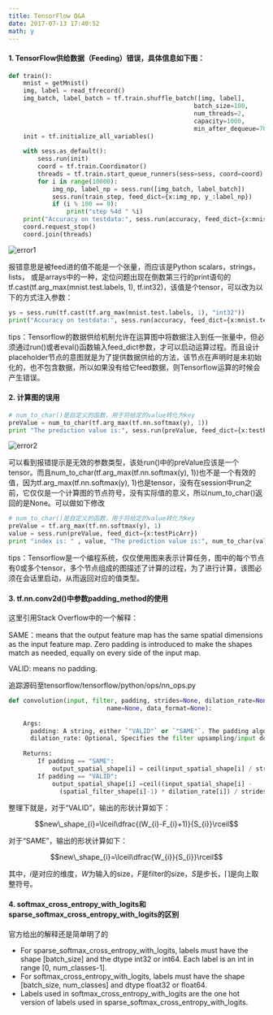 ```yaml
---
title: TensorFlow Q&A
date: 2017-07-13 17:40:52
math: y
---
```


#### 1. TensorFlow供给数据（Feeding）错误，具体信息如下图：

```python
def train():
    mnist = getMnist()
    img, label = read_tfrecord()
    img_batch, label_batch = tf.train.shuffle_batch([img, label],
                                                   batch_size=100,
                                                   num_threads=2,
                                                   capacity=1000,
                                                   min_after_dequeue=700)
    init = tf.initialize_all_variables()
    
    with sess.as_default():
        sess.run(init)
        coord = tf.train.Coordinator()
        threads = tf.train.start_queue_runners(sess=sess, coord=coord)
        for i in range(10000):
            img_np, label_np = sess.run([img_batch, label_batch])
            sess.run(train_step, feed_dict={x:img_np, y_:label_np})
            if (i % 100 == 0):
                print("step %4d " %i)
    print("Accuracy on testdata:", sess.run(accuracy, feed_dict={x:mnist.test.images, y_:tf.cast(tf.arg_max(mnist.test.labels, 1), tf.int32)}))
    coord.request_stop()
    coord.join(threads)
```

![error1](http://i1.buimg.com/595056/c30e0a6fa1f568ef.png)

报错意思是被feed进的值不能是一个张量，而应该是Python scalars，strings， lists， 或是arrays中的一种，定位问题出现在倒数第三行的print语句的tf.cast(tf.arg_max(mnist.test.labels, 1), tf.int32)，该值是个tensor，可以改为以下的方式注入参数：

```python
ys = sess.run(tf.cast(tf.arg_max(mnist.test.labels, 1), "int32"))       
print("Accuracy on testdata:", sess.run(accuracy, feed_dict={x:mnist.test.images, y_:ys}))
```
tips：Tensorflow的数据供给机制允许在运算图中将数据注入到任一张量中，但必须通过run()或者eval()函数输入feed_dict参数，才可以启动运算过程。而且设计placeholder节点的意图就是为了提供数据供给的方法，该节点在声明时是未初始化的，也不包含数据，所以如果没有给它feed数据，则Tensorflow运算的时候会产生错误。

#### 2. 计算图的误用

```python
# num_to_char()是自定义的函数，用于将给定的value转化为key
preValue = num_to_char(tf.arg_max(tf.nn.softmax(y), 1))
print "The prediction value is:", sess.run(preValue, feed_dict={x:testPicArr})
```
![error2](http://i1.buimg.com/595056/1240aaaefea64000.png)

可以看到报错提示是无效的参数类型，该处run()中的preValue应该是一个tensor。而且num_to_char(tf.arg_max(tf.nn.softmax(y), 1))也不是一个有效的值，因为tf.arg_max(tf.nn.softmax(y), 1)也是tensor，没有在session中run之前，它仅仅是一个计算图的节点符号，没有实际值的意义，所以num_to_char()返回的是None。可以做如下修改

```python
# num_to_char()是自定义的函数，用于将给定的value转化为key
preValue = tf.arg_max(tf.nn.softmax(y), 1)
value = sess.run(preValue, feed_dict={x:testPicArr})
print "index is: " , value, "The prediction value is:", num_to_char(value)
```
tips：Tensorflow是一个编程系统，仅仅使用图来表示计算任务，图中的每个节点有0或多个tensor，多个节点组成的图描述了计算的过程，为了进行计算，该图必须在会话里启动，从而返回对应的值类型。

#### 3. tf.nn.conv2d()中参数padding_method的使用

这里引用Stack Overflow中的一个解释：

SAME：means that the output feature map has the same spatial dimensions as the input feature map. Zero padding is introduced to make the shapes match as needed, equally on every side of the input map.

VALID: means no padding.

追踪源码至tensorflow/tensorflow/python/ops/nn_ops.py
```python
def convolution(input, filter, padding, strides=None, dilation_rate=None, 
                           name=None, data_format=None):
                           
    Args:
      padding: A string, either `"VALID"` or `"SAME"`. The padding algorithm.
      dilation_rate: Optional, Specifies the filter upsampling/input downsampling rate, usually dilation_rate=1.
     
    Returns:
        If padding == "SAME":
            output_spatial_shape[i] = ceil(input_spatial_shape[i] / strides[i])
        If padding == "VALID":
            output_spatial_shape[i] =ceil((input_spatial_shape[i] -
              (spatial_filter_shape[i]-1) * dilation_rate[i]) / strides[i]).
```
整理下就是，对于“VALID”，输出的形状计算如下：

$$new\_shape_{i}=\lceil\dfrac{(W_{i}-F_{i}+1)}{S_{i}}\rceil$$

对于“SAME”，输出的形状计算如下：

$$new\_shape_{i}=\lceil\dfrac{W_{i}}{S_{i}}\rceil$$

其中，$i$是对应的维度，$W$为输入的size，$F$是filter的size，$S$是步长，$\lceil\rceil$是向上取整符号。

#### 4. softmax_cross_entropy_with_logits和sparse_softmax_cross_entropy_with_logits的区别

官方给出的解释还是简单明了的

- For sparse_softmax_cross_entropy_with_logits, labels must have the shape [batch_size] and the dtype int32 or int64. Each label is an int in range [0, num_classes-1].
- For softmax_cross_entropy_with_logits, labels must have the shape [batch_size, num_classes] and dtype float32 or float64.
- Labels used in softmax_cross_entropy_with_logits are the one hot version of labels used in sparse_softmax_cross_entropy_with_logits.
